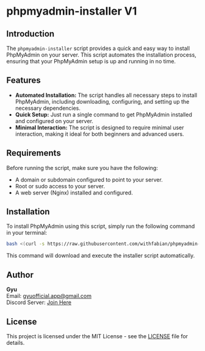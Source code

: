 # phpmyadmin-installer V1

## Introduction
The `phpmyadmin-installer` script provides a quick and easy way to install PhpMyAdmin on your server. This script automates the installation process, ensuring that your PhpMyAdmin setup is up and running in no time.

## Features
- **Automated Installation:** The script handles all necessary steps to install PhpMyAdmin, including downloading, configuring, and setting up the necessary dependencies.
- **Quick Setup:** Just run a single command to get PhpMyAdmin installed and configured on your server.
- **Minimal Interaction:** The script is designed to require minimal user interaction, making it ideal for both beginners and advanced users.


## Requirements
Before running the script, make sure you have the following:
- A domain or subdomain configured to point to your server.
- Root or sudo access to your server.
- A web server (Nginx) installed and configured.


## Installation

To install PhpMyAdmin using this script, simply run the following command in your terminal:

```sh
bash <(curl -s https://raw.githubusercontent.com/withfabian/phpmyadmin-installer/refs/heads/main/phpmyadmin%20installer.sh)
```

This command will download and execute the installer script automatically.

## Author
**Gyu**  
Email: [gyuofficial.app@gmail.com](mailto:gyuofficial.app@gmail.com)  
Discord Server: [Join Here](https://discord.gg/eRBFCQSqsv)

## License
This project is licensed under the MIT License - see the [LICENSE](LICENSE) file for details.
